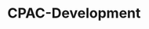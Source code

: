 <!-- Copyright (C) 2022  C-PAC Developers

This file is part of CPAC-Development.

CPAC-Development is free software: you can redistribute it and/or modify it under the terms of the GNU Lesser General Public License as published by the Free Software Foundation, either version 3 of the License, or (at your option) any later version.

CPAC-Development is distributed in the hope that it will be useful, but WITHOUT ANY WARRANTY; without even the implied warranty of MERCHANTABILITY or FITNESS FOR A PARTICULAR PURPOSE. See the GNU Lesser General Public License for more details.

You should have received a copy of the GNU Lesser General Public License along with CPAC-Development. If not, see <https://www.gnu.org/licenses/>. -->
CPAC-Development
================
